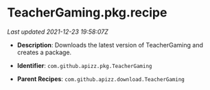 # TeacherGaming.pkg.recipe

_Last updated 2021-12-23 19:58:07Z_

- **Description**: Downloads the latest version of TeacherGaming and creates a package.

- **Identifier**: `com.github.apizz.pkg.TeacherGaming`

- **Parent Recipes**: `com.github.apizz.download.TeacherGaming`